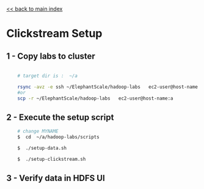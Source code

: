 <link rel='stylesheet' href='assets/css/main.css'/>

[<< back to main index](README.md)

# Clickstream Setup

## 1 - Copy labs to cluster
```bash
    
    # target dir is :  ~/a

    rsync -avz -e ssh ~/ElephantScale/hadoop-labs   ec2-user@host-name:a
    #or
    scp -r ~/ElephantScale/hadoop-labs   ec2-user@host-name:a

```

## 2 - Execute the setup script

``` bash
    # change MYNAME
    $  cd  ~/a/hadoop-labs/scripts

    $  ./setup-data.sh

    $  ./setup-clickstream.sh
```

## 3 - Verify data in HDFS UI

